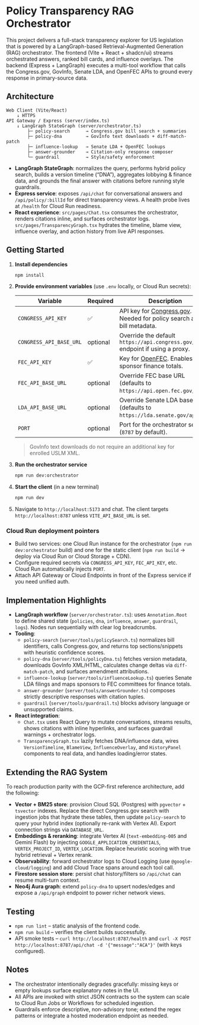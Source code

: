 # Policy Transparency RAG Orchestrator

This project delivers a full-stack transparency explorer for US legislation that is powered by a LangGraph-based Retrieval-Augmented Generation (RAG) orchestrator. The frontend (Vite + React + shadcn/ui) streams orchestrated answers, ranked bill cards, and influence overlays. The backend (Express + LangGraph) executes a multi-tool workflow that calls the Congress.gov, GovInfo, Senate LDA, and OpenFEC APIs to ground every response in primary-source data.

## Architecture

```
Web Client (Vite/React)
    ↓ HTTPS
API Gateway / Express (server/index.ts)
    ↓ LangGraph StateGraph (server/orchestrator.ts)
        ├─ policy-search      → Congress.gov bill search + summaries
        ├─ policy-dna         → GovInfo text downloads + diff-match-patch
        ├─ influence-lookup   → Senate LDA + OpenFEC lookups
        ├─ answer-grounder    → Citation-only response composer
        └─ guardrail          → Style/safety enforcement
```

* **LangGraph StateGraph**: normalizes the query, performs hybrid policy search, builds a version timeline (“DNA”), aggregates lobbying & finance data, and grounds the final answer with citations before running style guardrails.
* **Express service**: exposes `/api/chat` for conversational answers and `/api/policy/:billId` for direct transparency views. A health probe lives at `/health` for Cloud Run readiness.
* **React experience**: `src/pages/Chat.tsx` consumes the orchestrator, renders citations inline, and surfaces orchestrator logs. `src/pages/TransparencyGraph.tsx` hydrates the timeline, blame view, influence overlay, and action history from live API responses.

## Getting Started

1. **Install dependencies**
   ```bash
   npm install
   ```

2. **Provide environment variables** (use `.env` locally, or Cloud Run secrets):

   | Variable | Required | Description |
   | -------- | -------- | ----------- |
   | `CONGRESS_API_KEY` | ✅ | API key for [Congress.gov](https://api.congress.gov/). Needed for policy search and bill metadata. |
   | `CONGRESS_API_BASE_URL` | optional | Override the default `https://api.congress.gov/v3` endpoint if using a proxy. |
   | `FEC_API_KEY` | ✅ | Key for [OpenFEC](https://api.open.fec.gov/). Enables sponsor finance totals. |
   | `FEC_API_BASE_URL` | optional | Override FEC base URL (defaults to `https://api.open.fec.gov/v1`). |
   | `LDA_API_BASE_URL` | optional | Override Senate LDA base URL (defaults to `https://lda.senate.gov/api/v1`). |
   | `PORT` | optional | Port for the orchestrator service (`8787` by default). |

   > GovInfo text downloads do not require an additional key for enrolled USLM XML.

3. **Run the orchestrator service**
   ```bash
   npm run dev:orchestrator
   ```

4. **Start the client** (in a new terminal)
   ```bash
   npm run dev
   ```

5. Navigate to `http://localhost:5173` and chat. The client targets `http://localhost:8787` unless `VITE_API_BASE_URL` is set.

### Cloud Run deployment pointers

* Build two services: one Cloud Run instance for the orchestrator (`npm run dev:orchestrator` build) and one for the static client (`npm run build` → deploy via Cloud Run or Cloud Storage + CDN).
* Configure required secrets via `CONGRESS_API_KEY`, `FEC_API_KEY`, etc. Cloud Run automatically injects `PORT`.
* Attach API Gateway or Cloud Endpoints in front of the Express service if you need unified auth.

## Implementation Highlights

* **LangGraph workflow** (`server/orchestrator.ts`): uses `Annotation.Root` to define shared state (`policies`, `dna`, `influence`, `answer`, `guardrail`, `logs`). Nodes run sequentially with clear log breadcrumbs.
* **Tooling**:
  * `policy-search` (`server/tools/policySearch.ts`) normalizes bill identifiers, calls Congress.gov, and returns top sections/snippets with heuristic confidence scores.
  * `policy-dna` (`server/tools/policyDna.ts`) fetches version metadata, downloads GovInfo XML/HTML, calculates change deltas via `diff-match-patch`, and surfaces amendment attributions.
  * `influence-lookup` (`server/tools/influenceLookup.ts`) queries Senate LDA filings and maps sponsors to FEC committees for finance totals.
  * `answer-grounder` (`server/tools/answerGrounder.ts`) composes strictly descriptive responses with citation tuples.
  * `guardrail` (`server/tools/guardrail.ts`) blocks advisory language or unsupported claims.
* **React integration**:
  * `Chat.tsx` uses React Query to mutate conversations, streams results, shows citations with inline hyperlinks, and surfaces guardrail warnings + orchestrator logs.
  * `TransparencyGraph.tsx` lazily fetches DNA/influence data, wires `VersionTimeline`, `BlameView`, `InfluenceOverlay`, and `HistoryPanel` components to real data, and handles loading/error states.

## Extending the RAG System

To reach production parity with the GCP-first reference architecture, add the following:

* **Vector + BM25 store**: provision Cloud SQL (Postgres) with `pgvector` + `tsvector` indexes. Replace the direct Congress.gov search with ingestion jobs that hydrate these tables, then update `policy-search` to query your hybrid index (optionally re-rank with Vertex AI). Export connection strings via `DATABASE_URL`.
* **Embeddings & reranking**: integrate Vertex AI (`text-embedding-005` and Gemini Flash) by injecting `GOOGLE_APPLICATION_CREDENTIALS`, `VERTEX_PROJECT_ID`, `VERTEX_LOCATION`. Replace heuristic scoring with true hybrid retrieval + Vertex rerank.
* **Observability**: forward orchestrator logs to Cloud Logging (use `@google-cloud/logging`) and add Cloud Trace spans around each tool call.
* **Firestore session store**: persist chat history/filters so `/api/chat` can resume multi-turn context.
* **Neo4j Aura graph**: extend `policy-dna` to upsert nodes/edges and expose a `/api/graph` endpoint to power richer network views.

## Testing

* `npm run lint` – static analysis of the frontend code.
* `npm run build` – verifies the client builds successfully.
* API smoke tests – `curl http://localhost:8787/health` and `curl -X POST http://localhost:8787/api/chat -d '{"message":"ACA"}'` (with keys configured).

## Notes

* The orchestrator intentionally degrades gracefully: missing keys or empty lookups surface explanatory notes in the UI.
* All APIs are invoked with strict JSON contracts so the system can scale to Cloud Run Jobs or Workflows for scheduled ingestion.
* Guardrails enforce descriptive, non-advisory tone; extend the regex patterns or integrate a hosted moderation endpoint as needed.
